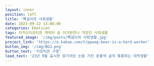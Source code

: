```yaml
---
layout: inner
position: left
title: '뽝곰이의 사회생활'
date: 2023-09-22 13:00:00
categories: Emoticon
tags: 카카오이모티콘 캐릭터 곰 이거완전나 직장인 사회생활
featured_image: '/img/posts/뽝곰이의 사회생활.jpg'
project_link: 'https://e.kakao.com/t/ppwag-bear-is-a-hard-worker'
button_img: '/img/BG3.png'
button_text: '이모티콘 구경'
lead_text: '23년 9월 출시한 광기어린 눈을 가진 분홍색 곰의 통통튀는 대학생활'
---
```

